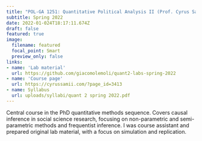 ```yaml
---
title: "POL-GA 1251: Quantitative Political Analysis II (Prof. Cyrus Samii)"
subtitle: Spring 2022
date: 2022-01-024T18:17:11.674Z
draft: false
featured: true
image:
  filename: featured
  focal_point: Smart
  preview_only: false
links:
- name: 'Lab material'
  url: https://github.com/giacomolemoli/quant2-labs-spring-2022
- name: 'Course page'
  url: https://cyrussamii.com/?page_id=3413
- name: Syllabus
  url: uploads/syllabi/quant 2 spring 2022.pdf
---
```

Central course in the PhD quantitative methods sequence. Covers causal inference in social science research, focusing on non-parametric and semi-parametric methods and frequentist inference. I was course assistant and prepared original lab material, with a focus on simulation and replication.
